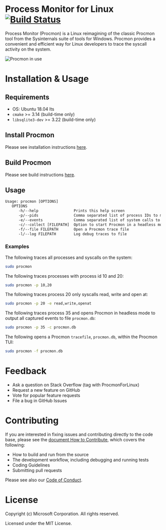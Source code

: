 # Process Monitor for Linux [![Build Status](https://dev.azure.com/sysinternals/Tools/_apis/build/status/Sysinternals.ProcMon-for-Linux?repoName=Sysinternals%2FProcMon-for-Linux&branchName=main)](https://dev.azure.com/sysinternals/Tools/_build/latest?definitionId=342&repoName=Sysinternals%2FProcMon-for-Linux&branchName=main)
Process Monitor (Procmon) is a Linux reimagining of the classic Procmon tool from the Sysinternals suite of tools for Windows.  Procmon provides a convenient and efficient way for Linux developers to trace the syscall activity on the system.

![Procmon in use](procmon.gif "Procmon in use")

# Installation & Usage

## Requirements

* OS: Ubuntu 18.04 lts
* `cmake` >= 3.14 (build-time only)
* `libsqlite3-dev` >= 3.22 (build-time only)

## Install Procmon

Please see installation instructions [here](INSTALL.md).

## Build Procmon
Please see build instructions [here](BUILD.md).

## Usage
```txt
Usage: procmon [OPTIONS]
   OPTIONS
      -h/--help                Prints this help screen
      -p/--pids                Comma separated list of process IDs to monitor
      -e/--events              Comma separated list of system calls to monitor
      -c/--collect [FILEPATH]  Option to start Procmon in a headless mode
      -f/--file FILEPATH       Open a Procmon trace file
      -l/--log FILEPATH        Log debug traces to file
```

### Examples

The following traces all processes and syscalls on the system:

```sh
sudo procmon
```

The following traces processes with process id 10 and 20:

```sh
sudo procmon -p 10,20
```

The following traces process 20 only syscalls read, write and open at:

```sh
sudo procmon -p 20 -e read,write,openat
```

The following traces process 35 and opens Procmon in headless mode to output all captured events to file `procmon.db`:

```sh
sudo procmon -p 35 -c procmon.db
```

The following opens a Procmon `tracefile`, `procmon.db`, within the Procmon TUI:

```sh
sudo procmon -f procmon.db
```

# Feedback

* Ask a question on Stack Overflow (tag with ProcmonForLinux)
* Request a new feature on GitHub
* Vote for popular feature requests
* File a bug in GitHub Issues

# Contributing

If you are interested in fixing issues and contributing directly to the code base, please see the [document How to Contribute](CONTRIBUTING.md), which covers the following:

* How to build and run from the source
* The development workflow, including debugging and running tests
* Coding Guidelines
* Submitting pull requests

Please see also our [Code of Conduct](CODE_OF_CONDUCT.md).

# License

Copyright (c) Microsoft Corporation. All rights reserved.

Licensed under the MIT License.
